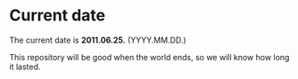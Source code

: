 # Current date

The current date is **2011.06.25.** (YYYY.MM.DD.)

This repository will be good when the world ends, so we will know how long it lasted.